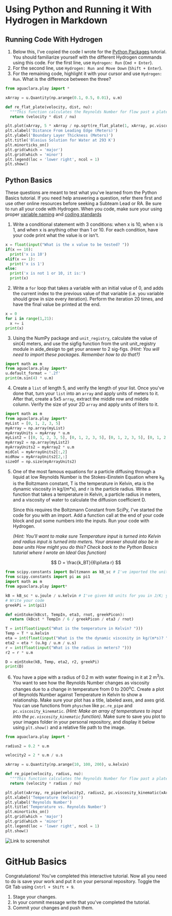 # Using Python and Running it With Hydrogen in Markdown

## Running Code With Hydrogen
1. Below this, I've copied the code I wrote for the [Python Packages](https://aguaclara.github.io/aguaclara_tutorial/python-and-hydrogen/python-packages.html) tutorial. You should familiarize yourself with the different Hydrogen commands using this code. For the first line, use `Hydrogen: Run` (`Cmd + Enter`).
2. For the second line, use `Hydrogen: Run and Move Down` (`Shift + Enter`).
3. For the remaining code, highlight it with your cursor and use `Hydrogen: Run`. What is the difference between the three?

```python
from aguaclara.play import *

xArray = u.Quantity(np.arange(0.1, 0.5, 0.01), u.m)

def re_flat_plate(velocity, dist, nu):
  """This function calculates the Reynolds Number for flow past a plate using fluid velocity, plate length, and kinematic viscosity."""
  return (velocity * dist / nu)

plt.plot(xArray, 5 * xArray / np.sqrt(re_flat_plate(1, xArray, pc.viscosity_kinematic(293 * u.kelvin))), '-', label = 'Blasius Solution')
plt.xlabel('Distance From Leading Edge (Meters)')
plt.ylabel('Boundary Layer Thickness (Meters)')
plt.title('Blasius Solution for Water at 293 K')
plt.minorticks_on()
plt.grid(which = 'major')
plt.grid(which = 'minor')
plt.legend(loc = 'lower right', ncol = 1)
plt.show()
```

## Python Basics
These questions are meant to test what you've learned from the Python Basics tutorial. If you need help answering a question, refer there first and use other online resources before seeking a Subteam Lead or RA. Be sure to run all your code with Hydrogen. When you code, make sure your using proper [variable naming](https://github.com/AguaClara/aide_design/wiki/Variable-Naming) and [coding standards](https://github.com/AguaClara/aide_design/wiki/Standards)

1. Write a conditional statement with 3 conditions: when x is 10, when x is 1, and when x is anything other than 1 or 10. For each condition, have your code print what the value is or isn't.

<!--- Fill you answer here. --->
```python
x = float(input("What is the x value to be tested? "))
if(x == 10):
  print('x is 10')
elif(x == 1):
  print('x is 1')
else:
  print('x is not 1 or 10, it is:')
  print(x)
```




2. Write a `for` loop that takes a variable with an initial value of 0, and adds the current index to the previous value of that variable (i.e. you variable should grow in size every iteration). Perform the iteration 20 times, and have the final value be printed at the end.

<!--- Fill you answer here. --->

```python
x = 0
for i in range(1,21):
  x += i
print(x)
```





3. Using the NumPy package and `unit_registry`, calculate the value of sin(4) meters, and use the sigfig function from the unit unit_registry module in aide_design to get your answer to 2 sig-figs. *(Hint: You will need to import these packages. Remember how to do that?)*

<!--- Fill you answer here. --->
```python
import math as m
from aguaclara.play import*
u.default_format = '.2f'
print(m.sin(4) * u.m)

```


4. Create a `list` of length 5, and verify the length of your list. Once you've done that, turn your `list` into an `array` and apply units of meters to it. After that, create a 5x5 `array`, extract the middle row and middle column. Verify the size of your 2D `array` and apply units of liters to it.

<!--- Fill you answer here. --->

```python
import math as m
from aguaclara.play import*
myList = [0, 1, 2, 3, 5]
myArray = np.array(myList)
myArrayUnits = myArray * u.m
myList2 = [[0, 1, 2, 3, 5], [0, 1, 2, 3, 5], [0, 1, 2, 3, 5], [0, 1, 2, 3, 5], [0, 1, 2, 3, 5]]
myArray2 = np.array(myList2)
myArrayUnits2 = myArray2 * u.m
midCol = myArrayUnits2[:,2]
midRow = myArrayUnits2[2,:]
sizeOf = np.size(myArrayUnits2)

```






5.  One of the most famous equations for a particle diffusing through a liquid at low Reynolds Number is the Stokes-Einstein Equation where k<sub>B</sub> is the Boltzmann constant, T is the temperature in Kelvin, eta is the dynamic viscosity in kg/(m*s), and r is the particle radius. Write a function that takes a temperature in Kelvin, a particle radius in meters, and a viscosity of water to calculate the diffusion coefficient D.

    Since this requires the Boltzmann Constant from SciPy, I've started the code for you with an import. Add a function call at the end of your code block and put some numbers into the inputs. Run your code with Hydrogen.

    *(Hint: You'll want to make sure Temperature input is turned into Kelvin and radius input is turned into meters. Your answer should also be in base units How might you do this? Check back to the Python Basics tutorial where I wrote an Ideal Gas function)*

$$ D = \frac{k_BT}{6\pi\eta r} $$

```python
from scipy.constants import Boltzmann as kB_sc # I've imported the unitless value for kB from SciPy
from scipy.constants import pi as pi1
import math as m
from aguaclara.play import*

kB = kB_sc * u.joule / u.kelvin # I've given kB units for you in J/K; you can use the kB variable to give you Boltzmann's constant with units
# Write your code
greekPi = int(pi1)

def einStoke(kBcst, TempIn, eta3, rnot, greekPicon):
  return (kBcst * TempIn / 6 / greekPicon / eta3 / rnot)

T = int(float(input("What is the temperature in Kelvin? ")))
Temp = T * u.kelvin
eta = int(float(input("What is the the dynamic viscosity in kg/(m*s)? ")))
eta2 = eta * (u.kg / u.m / u.s)
r = int(float(input("What is the radius in meters? ")))
r2 = r * u.m

D = einStoke(kB, Temp, eta2, r2, greekPi)
print(D)
```

6. You have a pipe with a radius of 0.2 m with water flowing in it at 2 m<sup>3</sup>/s. You want to see how the Reynolds Number changes as viscosity changes due to a change in temperature from 0 to 200<sup>o</sup>C. Create a plot of Reynolds Number against Temperature in Kelvin to show a relationship. Make sure your plot has a title, labeled axes, and axes grid. You can use functions from `physchem` like `pc.re_pipe` and `pc.viscosity_kinematic`. *(Hint: Make an array of temperatures to input into the `pc.viscosity_kinematic` function)*. Make sure to save you plot to your images folder in your personal repository, and display it below using `plt.show()` and a relative file path to the image.

<!--- Fill you answer here. --->
```python
from aguaclara.play import *

radius2 = 0.2 * u.m

velocity2 = 2 * u.m / u.s

xArray = u.Quantity(np.arange(10, 100, 200), u.kelvin)

def re_pipe(velocity, radius, nu):
  """This function calculates the Reynolds Number for flow past a plate using fluid velocity, plate length, and kinematic viscosity."""
  return (velocity * radius / nu)

plt.plot(xArray, re_pipe(velocity2, radius2, pc.viscosity_kinematic(xArray)), '-', label = 'Reynolds Numbers')
plt.xlabel('Temperature (Kelvin)')
plt.ylabel('Reynolds Number')
plt.title('Temperature vs. Reynolds Number')
plt.minorticks_on()
plt.grid(which = 'major')
plt.grid(which = 'minor')
plt.legend(loc = 'lower right', ncol = 1)
plt.show()
```
![Link to screenshot](`/images/screenshot2.png`)

# GitHub Basics
Congratulations! You've completed this interactive tutorial. Now all you need to do is save your work and put it on your personal repository. Toggle the Git Tab using `Cntrl + Shift + 9`.

1. Stage your changes.
2. In your commit message write that you've completed the tutorial.
3. Commit your changes and push them.
